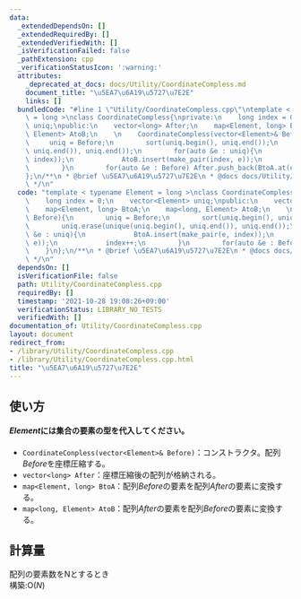 ```yaml
---
data:
  _extendedDependsOn: []
  _extendedRequiredBy: []
  _extendedVerifiedWith: []
  _isVerificationFailed: false
  _pathExtension: cpp
  _verificationStatusIcon: ':warning:'
  attributes:
    _deprecated_at_docs: docs/Utility/CoordinateCompless.md
    document_title: "\u5EA7\u6A19\u5727\u7E2E"
    links: []
  bundledCode: "#line 1 \"Utility/CoordinateCompless.cpp\"\ntemplate < typename Element\
    \ = long >\nclass CoordinateCompless{\nprivate:\n    long index = 0;\n    vector<Element>\
    \ uniq;\npublic:\n    vector<long> After;\n    map<Element, long> BtoA;\n    map<long,\
    \ Element> AtoB;\n    \n    CoordinateCompless(vector<Element>& Before){\n   \
    \     uniq = Before;\n        sort(uniq.begin(), uniq.end());\n        uniq.erase(unique(uniq.begin(),\
    \ uniq.end()), uniq.end());\n        for(auto &e : uniq){\n            BtoA.insert(make_pair(e,\
    \ index));\n            AtoB.insert(make_pair(index, e));\n            index++;\n\
    \        }\n        for(auto &e : Before) After.push_back(BtoA.at(e));\n    }\n\
    };\n/**\n * @brief \u5EA7\u6A19\u5727\u7E2E\n * @docs docs/Utility/CoordinateCompless.md\n\
    \ */\n"
  code: "template < typename Element = long >\nclass CoordinateCompless{\nprivate:\n\
    \    long index = 0;\n    vector<Element> uniq;\npublic:\n    vector<long> After;\n\
    \    map<Element, long> BtoA;\n    map<long, Element> AtoB;\n    \n    CoordinateCompless(vector<Element>&\
    \ Before){\n        uniq = Before;\n        sort(uniq.begin(), uniq.end());\n\
    \        uniq.erase(unique(uniq.begin(), uniq.end()), uniq.end());\n        for(auto\
    \ &e : uniq){\n            BtoA.insert(make_pair(e, index));\n            AtoB.insert(make_pair(index,\
    \ e));\n            index++;\n        }\n        for(auto &e : Before) After.push_back(BtoA.at(e));\n\
    \    }\n};\n/**\n * @brief \u5EA7\u6A19\u5727\u7E2E\n * @docs docs/Utility/CoordinateCompless.md\n\
    \ */\n"
  dependsOn: []
  isVerificationFile: false
  path: Utility/CoordinateCompless.cpp
  requiredBy: []
  timestamp: '2021-10-28 19:08:26+09:00'
  verificationStatus: LIBRARY_NO_TESTS
  verifiedWith: []
documentation_of: Utility/CoordinateCompless.cpp
layout: document
redirect_from:
- /library/Utility/CoordinateCompless.cpp
- /library/Utility/CoordinateCompless.cpp.html
title: "\u5EA7\u6A19\u5727\u7E2E"
---
```

## 使い方
#### $Element$には集合の要素の型を代入してください。  
- `CoordinateConpless(vector<Element>& Before)`：コンストラクタ。配列$Before$を座標圧縮する。  
- `vector<long> After`：座標圧縮後の配列が格納される。  
- `map<Element, long> BtoA`：配列$Before$の要素を配列$After$の要素に変換する。  
- `map<long, Element> AtoB`：配列$After$の要素を配列$Before$の要素に変換する。

## 計算量
配列の要素数をNとするとき  
構築:$\mathrm{O}(N)$   
